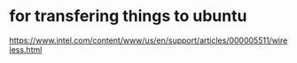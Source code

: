 # for transfering things to ubuntu
https://www.intel.com/content/www/us/en/support/articles/000005511/wireless.html 
